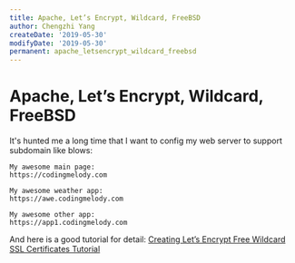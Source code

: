 ```yaml
---
title: Apache, Let’s Encrypt, Wildcard, FreeBSD
author: Chengzhi Yang
createDate: '2019-05-30'
modifyDate: '2019-05-30'
permanent: apache_letsencrypt_wildcard_freebsd
---
```


# Apache, Let’s Encrypt, Wildcard, FreeBSD

It's hunted me a long time that I want to config my web server 
to support subdomain like blows:

```
My awesome main page:
https://codingmelody.com

My awesome weather app:
https://awe.codingmelody.com

My awesome other app:
https://app1.codingmelody.com
```

And here is a good tutorial for detail: 
[Creating Let’s Encrypt Free Wildcard SSL Certificates Tutorial](https://www.goodmoneysense.com/creating-letsencrypt-free-wildcard-ssl-certificates-tutorial/)



